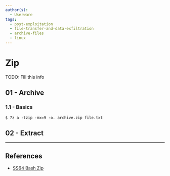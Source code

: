 ```yaml
---
author(s):
  - Userware
tags:
  - post-exploitation
  - file-transfer-and-data-exfiltration
  - archive-files
  - linux
---
```

# Zip

TODO: Fill this info

## 01 - Archive

### 1.1 - Basics

```
$ 7z a -tzip -mx=9 -o. archive.zip file.txt
```

## 02 - Extract

---
## References

- [SS64 Bash Zip](https://ss64.com/bash/zip.html)